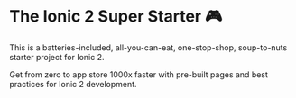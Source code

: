 # The Ionic 2 Super Starter 🎮

This is a batteries-included, all-you-can-eat, one-stop-shop, soup-to-nuts starter project for Ionic 2.

Get from zero to app store 1000x faster with pre-built pages and best practices for Ionic 2 development.
